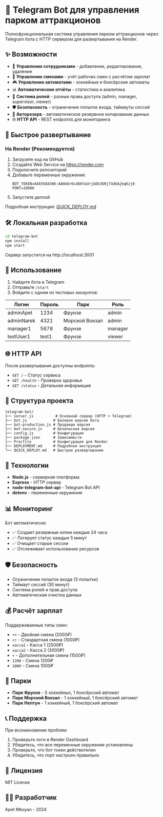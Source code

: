 # 🎢 Telegram Bot для управления парком аттракционов

Полнофункциональная система управления парком аттракционов через Telegram бота с HTTP сервером для развертывания на Render.

## ✨ Возможности

- 👥 **Управление сотрудниками** - добавление, редактирование, удаление
- 📅 **Управление сменами** - учёт рабочих смен с расчётом зарплат
- 🎮 **Управление автоматами** - хоккейные и боксёрские автоматы
- 📊 **Автоматические отчёты** - статистика и аналитика
- 🔐 **Система ролей** - разные права доступа (admin, manager, supervisor, viewer)
- 🛡️ **Безопасность** - ограничение попыток входа, таймауты сессий
- 💾 **Авторезерв** - автоматическое резервное копирование данных
- 🌐 **HTTP API** - REST endpoints для мониторинга

## 🚀 Быстрое развертывание

### На Render (Рекомендуется)
1. Загрузите код на GitHub
2. Создайте Web Service на https://render.com
3. Подключите репозиторий
4. Добавьте переменные окружения:
   ```
   BOT_TOKEN=8403584306:AAH4Ur6s46KYaUrjGOk3DRjT4d6AjbqKzj8
   PORT=10000
   ```
5. Запустите деплой

Подробная инструкция: [QUICK_DEPLOY.md](./QUICK_DEPLOY.md)

## 🛠️ Локальная разработка

```bash
cd telegram-bot
npm install
npm start
```

Сервер запустится на http://localhost:3001

## 📱 Использование

1. Найдите бота в Telegram
2. Отправьте `/start`
3. Войдите с одним из тестовых аккаунтов:

| Логин | Пароль | Парк | Роль |
|-------|--------|------|------|
| adminApet | 1234 | Фрунзе | admin |
| adminNarek | 4321 | Морской Вокзал | admin |
| manager1 | 5678 | Фрунзе | manager |
| testUser1 | test1 | Фрунзе | viewer |

## 🌐 HTTP API

После развертывания доступны endpoints:

- `GET /` - Статус сервиса
- `GET /health` - Проверка здоровья
- `GET /status` - Детальная информация

## 📁 Структура проекта

```
telegram-bot/
├── server.js          # Основной сервер (HTTP + Telegram)
├── bot.js            # Базовая версия бота
├── bot-production.js # Продакшн версия
├── bot-secure.js     # Безопасная версия
├── config.js         # Конфигурация
├── package.json      # Зависимости
├── Procfile          # Конфигурация для Render
├── DEPLOYMENT.md     # Подробная инструкция
└── QUICK_DEPLOY.md   # Быстрое развертывание
```

## 🔧 Технологии

- **Node.js** - серверная платформа
- **Express** - HTTP сервер
- **node-telegram-bot-api** - Telegram Bot API
- **dotenv** - переменные окружения

## 📊 Мониторинг

Бот автоматически:
- ✅ Создает резервные копии каждые 24 часа
- ✅ Логирует статус каждые 5 минут
- ✅ Очищает старые сессии
- ✅ Отслеживает использование ресурсов

## 🛡️ Безопасность

- Ограничение попыток входа (3 попытки)
- Таймаут сессий (30 минут)
- Система ролей и прав доступа
- Автоматическая очистка данных

## 💰 Расчёт зарплат

Поддерживаемые типы смен:
- `++` - Двойная смена (2000₽)
- `ст` - Стандартная смена (1000₽)
- `касса1` - Касса 1 (2500₽)
- `касса2` - Касса 2 (3000₽)
- `+` - Дополнительная смена (1500₽)
- `1200` - Смена 1200₽
- `1000` - Смена 1000₽

## 🎯 Парки

- **Парк Фрунзе** - 5 хоккейных, 1 боксёрский автомат
- **Парк Морской Вокзал** - 1 хоккейный, 1 боксёрский автомат
- **Парк Нептун** - 1 хоккейный, 1 боксёрский автомат

## 📞 Поддержка

При возникновении проблем:
1. Проверьте логи в Render Dashboard
2. Убедитесь, что все переменные окружения установлены
3. Проверьте, что бот токен действителен
4. Убедитесь, что порт настроен правильно

## 📄 Лицензия

MIT License

## 👨‍💻 Разработчик

Apet Mkoyan - 2024 